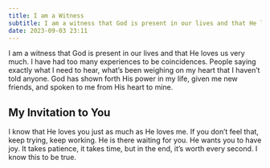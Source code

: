 ```yaml
---
title: I am a Witness
subtitle: I am a witness that God is present in our lives and that He loves us very much.
date: 2023-09-03 23:11
---
```


I am a witness that God is present in our lives and that He loves us very much. I have had too many experiences to be coincidences. People saying exactly what I need to hear, what’s been weighing on my heart that I haven’t told anyone. God has shown forth His power in my life, given me new friends, and spoken to me from His heart to mine.

## My Invitation to You
I know that He loves you just as much as He loves me. If you don’t feel that, keep trying, keep working. He is there waiting for you. He wants you to have joy. It takes patience, it takes time, but in the end, it’s worth every second. I know this to be true.
